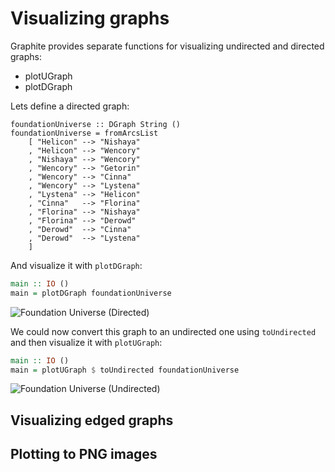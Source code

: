 # Visualizing graphs

Graphite provides separate functions for visualizing undirected and directed
graphs:

* plotUGraph
* plotDGraph

Lets define a directed graph:

```Haswell
foundationUniverse :: DGraph String ()
foundationUniverse = fromArcsList
    [ "Helicon" --> "Nishaya"
    , "Helicon" --> "Wencory"
    , "Nishaya" --> "Wencory"
    , "Wencory" --> "Getorin"
    , "Wencory" --> "Cinna"
    , "Wencory" --> "Lystena"
    , "Lystena" --> "Helicon"
    , "Cinna"   --> "Florina"
    , "Florina" --> "Nishaya"
    , "Florina" --> "Derowd"
    , "Derowd"  --> "Cinna"
    , "Derowd"  --> "Lystena"
    ]
```

And visualize it with `plotDGraph`:

```haskell
main :: IO ()
main = plotDGraph foundationUniverse
```

![Foundation Universe (Directed)](.graphs/dfoundation.png)

We could now convert this graph to an undirected one using `toUndirected` and
then visualize it with `plotUGraph`:

```haskell
main :: IO ()
main = plotUGraph $ toUndirected foundationUniverse
```

![Foundation Universe (Undirected)](.graphs/ufoundation.png)



## Visualizing edged graphs


## Plotting to PNG images
